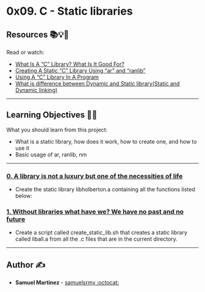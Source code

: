 # 0x09. C - Static libraries

## Resources :books::bulb::rocket:
Read or watch:
* [What Is A “C” Library? What Is It Good For?](https://intranet.hbtn.io/rltoken/4Dki8HiSS6QBDwsznMbXFA)
* [Creating A Static “C” Library Using “ar” and “ranlib”](https://intranet.hbtn.io/rltoken/4Dki8HiSS6QBDwsznMbXFA)
* [Using A “C” Library In A Program](https://intranet.hbtn.io/rltoken/4Dki8HiSS6QBDwsznMbXFA)
* [What is difference between Dynamic and Static library(Static and Dynamic linking)](https://intranet.hbtn.io/rltoken/wC9HCOvJwa_Co1nZuL4QMA)

---
## Learning Objectives :man_technologist:
What you should learn from this project:

* What is a static library, how does it work, how to create one, and how to use it
* Basic usage of ar, ranlib, nm

---

### [0. A library is not a luxury but one of the necessities of life](./libholberton.a)
* Create the static library libholberton.a containing all the functions listed below:


### [1. Without libraries what have we? We have no past and no future](./create_static_lib.sh)
* Create a script called create_static_lib.sh that creates a static library called liball.a from all the .c files that are in the current directory.


---

## Author :writing_hand:
* **Samuel Martinez** - [samuelsrmv :octocat:](https://github.com/samuelsrmv)